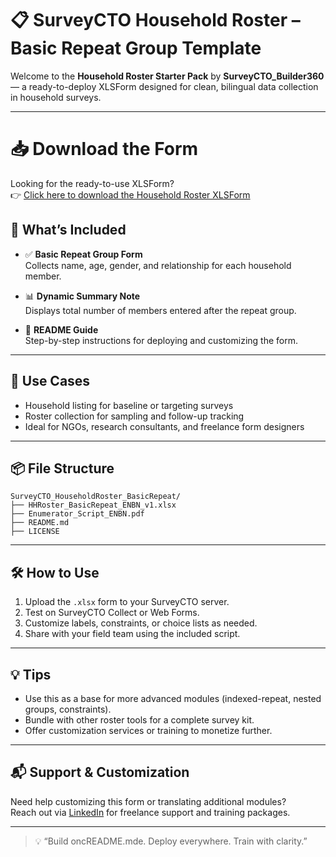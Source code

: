 # 📋 SurveyCTO Household Roster – Basic Repeat Group Template

Welcome to the **Household Roster Starter Pack** by **SurveyCTO_Builder360** — a ready-to-deploy XLSForm designed for clean, bilingual data collection in household surveys.

---
# 📥 Download the Form

Looking for the ready-to-use XLSForm?  
👉 [Click here to download the Household Roster XLSForm](assets/HHRoster_BasicRepeat_ENBN_v1.xlsx)

## 🚀 What’s Included

- ✅ **Basic Repeat Group Form**  
  Collects name, age, gender, and relationship for each household member.


- 📊 **Dynamic Summary Note**  
  Displays total number of members entered after the repeat group.

- 📄 **README Guide**  
  Step-by-step instructions for deploying and customizing the form.

---

## 🧠 Use Cases

- Household listing for baseline or targeting surveys  
- Roster collection for sampling and follow-up tracking  
- Ideal for NGOs, research consultants, and freelance form designers

---

## 📦 File Structure

```
SurveyCTO_HouseholdRoster_BasicRepeat/
├── HHRoster_BasicRepeat_ENBN_v1.xlsx
├── Enumerator_Script_ENBN.pdf
├── README.md
├── LICENSE
```

---

## 🛠 How to Use

1. Upload the `.xlsx` form to your SurveyCTO server.  
2. Test on SurveyCTO Collect or Web Forms.  
3. Customize labels, constraints, or choice lists as needed.  
4. Share with your field team using the included script.

---

## 💡 Tips

- Use this as a base for more advanced modules (indexed-repeat, nested groups, constraints).  
- Bundle with other roster tools for a complete survey kit.  
- Offer customization services or training to monetize further.

---

## 📬 Support & Customization

Need help customizing this form or translating additional modules?  
Reach out via [LinkedIn](https://www.linkedin.com/in/bijoy-khiang) for freelance support and training packages.

---

> 💡 “Build oncREADME.mde. Deploy everywhere. Train with clarity.”

